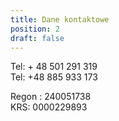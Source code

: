 ```yaml
---
title: Dane kontaktowe
position: 2
draft: false
---
```

Tel: + 48 501 291 319\
Tel: +48 885 933 173

Regon : 240051738\
KRS: 0000229893